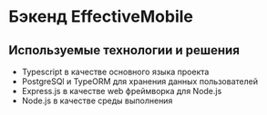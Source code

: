 # Бэкенд EffectiveMobile

## Используемые технологии и решения
- Typescript в качестве основного языка проекта
- PostgreSQl и TypeORM для хранения данных пользователей
- Express.js в качестве web фреймворка для Node.js
- Node.js в качестве среды выполнения
